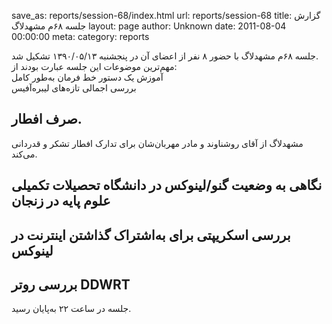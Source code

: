 save_as: reports/session-68/index.html
url: reports/session-68
title: گزارش جلسه ۶۸‌م مشهد‌لاگ
layout: page
author: Unknown
date: 2011-08-04 00:00:00
meta: 
category: reports

جلسه ۶۸‌م مشهدلاگ با حضور ۸ نفر از اعضای آن در پنجشنبه ۱۳۹۰/۰۵/۱۳ تشکیل شد.  
مهم‌ترین موضوعات این جلسه عبارت بودند از:  
آموزش یک دستور خط فرمان به‌طور کامل  
بررسی اجمالی تازه‌های لیبره‌آفیس  


<!--more-->
## صرف افطار.
مشهدلاگ از آقای روشناوند و مادر مهربان‌شان برای تدارک افطار تشکر و قدر‌دانی
می‌کند.  


## نگاهی به وضعیت گنو/لینوکس در دانشگاه تحصیلات تکمیلی علوم پایه در زنجان  
## بررسی اسکریپتی برای به‌اشتراک گذاشتن اینترنت در لینوکس  
## بررسی روتر DDWRT  

جلسه در ساعت ۲۲ به‌پایان رسید.
